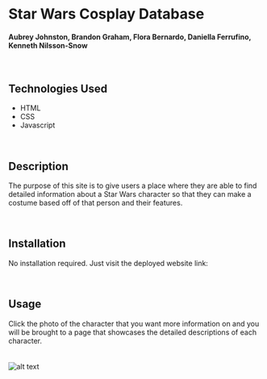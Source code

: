 # Star Wars Cosplay Database
#### Aubrey Johnston, Brandon Graham, Flora Bernardo, Daniella Ferrufino, Kenneth Nilsson-Snow
<br>

## Technologies Used
<ul>
    <li>HTML</li>
    <li>CSS</li>
    <li>Javascript</derli>
</ul>    

<br>

## Description
The purpose of this site is to give users a place where they are able to find detailed information about a Star Wars character so that they can make a costume based off of that person and their features.

<br>


## Installation
No installation required. Just visit the deployed website link:
<br>
<link>

<br>

## Usage
Click the photo of the character that you want more information on and you will be brought to a page that showcases the detailed descriptions of each character.
<br><br><br>
![alt text](assets/screenshot.png)


